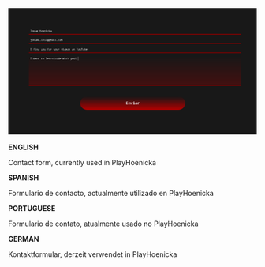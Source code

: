 <img src="/img/cap-form.png" alt="form josue hoenicka">

<b>ENGLISH</b>

Contact form, currently used in PlayHoenicka

<b>SPANISH</b>

Formulario de contacto, actualmente utilizado en PlayHoenicka

<b>PORTUGUESE</b>

Formulario de contato, atualmente usado no PlayHoenicka

<b>GERMAN</b>

Kontaktformular, derzeit verwendet in PlayHoenicka